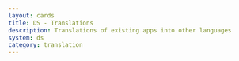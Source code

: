```yaml
---
layout: cards
title: DS - Translations
description: Translations of existing apps into other languages
system: ds
category: translation
---
```

